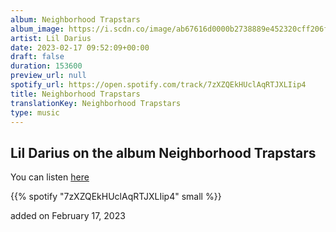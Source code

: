 ```yaml
---
album: Neighborhood Trapstars
album_image: https://i.scdn.co/image/ab67616d0000b2738889e452320cff206f287f65
artist: Lil Darius
date: 2023-02-17 09:52:09+00:00
draft: false
duration: 153600
preview_url: null
spotify_url: https://open.spotify.com/track/7zXZQEkHUclAqRTJXLIip4
title: Neighborhood Trapstars
translationKey: Neighborhood Trapstars
type: music
---
```


## Lil Darius on the album Neighborhood Trapstars

You can listen [here](https://open.spotify.com/track/7zXZQEkHUclAqRTJXLIip4)

{{% spotify "7zXZQEkHUclAqRTJXLIip4" small %}}

added on February 17, 2023